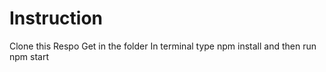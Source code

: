 # Instruction

Clone this Respo
Get in the folder
In terminal type npm install
and then run npm start